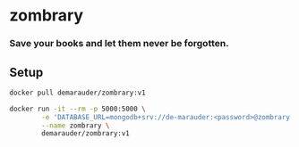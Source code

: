# zombrary

### Save your books and let them never be forgotten.

## Setup
```bash
docker pull demarauder/zombrary:v1
```

```bash
docker run -it --rm -p 5000:5000 \
        -e 'DATABASE_URL=mongodb+srv://de-marauder:<password>@zombrary.8rod4.mongodb.net/?retryWrites=true&w=majority' \
        --name zombrary \
        demarauder/zombrary:v1

```